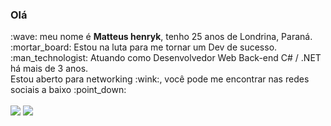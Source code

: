 <h3>Olá</h3> :wave: meu nome é <strong>Matteus henryk</strong>, tenho 25 anos de Londrina, Paraná.<br>
:mortar_board: Estou na luta para me tornar um Dev de sucesso.<br>
:man_technologist: Atuando como Desenvolvedor Web Back-end C# / .NET há mais de 3 anos.<br>
Estou aberto para networking :wink:, você pode me encontrar nas redes sociais a baixo :point_down:<br><br>
<a href="https://www.linkedin.com/in/matteus-henryk-086451196/"><img src="https://img.shields.io/badge/linkedin-%230077B5.svg?&style=for-the-badge&logo=linkedin&logoColor=white" /></a>
<a href="mailto: matteus.henryk2@gmail.com"><img src="https://img.shields.io/badge/-matteus.henryk2@gmail.com-c14438?style=flat-square&logo=Gmail&logoColor=white&link=mailto:matteus.henryk2@gmail.com"></a>
